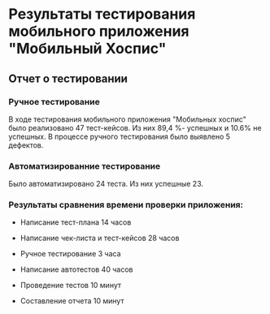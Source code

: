 # Результаты тестирования мобильного приложения "Мобильный Хоспис"

## Отчет о тестировании

### Ручное тестирование
В ходе тестирования мобильного приложения "Мобильных хоспис" было реализовано 47 тест-кейсов. Из них 89,4 %- успешных и 10.6% не успешных. В процессе ручного тестирования было выявлено 5 дефектов.

### Автоматизированние тестирование
Было автоматизировано 24 теста. Из них успешные 23. 

### Результаты сравнения времени проверки приложения:

- Написание тест-плана 14 часов
- Написание чек-листа и тест-кейсов 28 часов
- Ручное тестирование 3 часа

- Написание автотестов 40 часов
- Проведение тестов 10 минут
- Составление отчета 10 минут